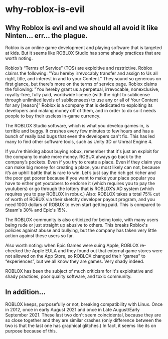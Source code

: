 # why-roblox-is-evil
## Why Roblox is evil and we should all avoid it like Ninten... err... the plague.
Roblox is an online game development and playing software that is targeted at kids. But it seems like ROBLOX Studio has some shady practices that are worth noting.

Roblox’s “Terms of Service” (TOS) are exploitive and restrictive. Roblox claims the following: "You hereby irrevocably transfer and assign to Us all right, title, and interest in and to your Content." They sound so generous on first glance, but there's more on the terms of service page. Roblox claims the following: "You hereby grant us a perpetual, irrevocable, nonexclusive, royalty-free, fully paid, worldwide license (with the right to sublicense through unlimited levels of sublicensees) to use any or all of Your Content for any [reason]” 
Roblox is a company that is dedicated to exploiting its developers and making money off of them, and in order to do so it needs people to buy their useless in-game currency.

The ROBLOX Studio software, which is what you develop games in, is terrible and buggy. It crashes every few minutes to few hours and has a bunch of really bad bugs that even the developers can't fix. This has led many to find other software tools, such as Unity 3D or Unreal Engine 4. 

If you're thinking about buying robux, remember that it's just an exploit for the company to make more money. ROBUX always go back to the company’s pockets. Even if you try to create a place. Even if they claim you can make big money for creating a place, you most likely can not, because it’s an uphill battle that is rare to win. Let’s just say the rich get richer and the poor get poorer because if you want to make your place popular you have to either get youtubers to endorse it (which requires you to pay the youtubers) or go through the lottery that is ROBLOX’s AD system (which requires you to pay ROBLOX in robux.) Also: ROBLOX takes a total 75% cut of worth of ROBUX via their sketchy developer payout program, and you need 1000 dollars of ROBUX to even start getting paid. This is compared to Steam's 30% and Epic's 15%.

The ROBLOX community is also criticized for being toxic, with many users being rude or just straight up abusive to others. This breaks Roblox's policies against abuse and bullying, but the company has taken very little action against these users so far.

Also worth noting: when Epic Games were suing Apple, ROBLOX re-checked the Apple EULA and they found out that external game stores were not allowed on the App Store, so ROBLOX changed their “games” to “experiences”, but we all know they are games. Very shady indeed.

ROBLOX has been the subject of much criticism for it's exploitative and shady practices, poor quality software, and toxic community.

## In addition...
ROBLOX keeps, purposefully or not, breaking compatibility with Linux. Once in 2012, once in early August 2021 and once in Late August/Early September 2021. These last two don't seem coincidental, because they are so close together and they are similar crashes (only difference between the two is that the last one has graphical glitches.) In fact, it seems like its on purpose because of this.
